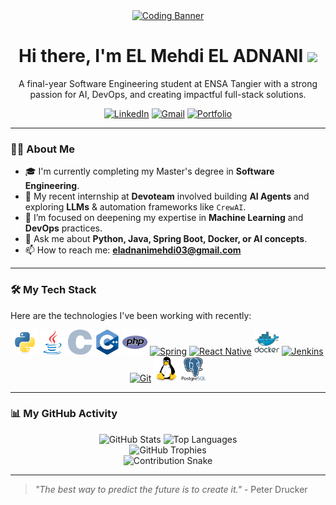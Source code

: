<div align="center">
  <a href="https://portfolio-eladnani.vercel.app/">
    <img src="https://media.giphy.com/media/v1.Y2lkPTc5MGI3NjExd2VnZGZ5ZmZzN3RzZmEwcHdrbHFmaHRlMzNrcHpscnQ1OHQzZ3hqYiZlcD12MV9pbnRlcm5hbF9naWZfYnlfaWQmY3Q9Zw/qgQUggAC3Pfv687qPC/giphy.gif" alt="Coding Banner" width="400"/>
  </a>
</div>

<div id="header" align="center">
  <h1>
    Hi there, I'm EL Mehdi EL ADNANI 
    <img src="https://media.giphy.com/media/hvRJCLFzcasrR4ia7z/giphy.gif" width="30px"/>
  </h1>
  <p>
    A final-year Software Engineering student at ENSA Tangier with a strong passion for AI, DevOps, and creating impactful full-stack solutions.
  </p>
  
  <a href="https://www.linkedin.com/in/el-mehdi-el-adnani-a4566425a/" target="_blank"><img src="https://img.shields.io/badge/LinkedIn-0077B5?style=for-the-badge&logo=linkedin&logoColor=white" alt="LinkedIn"/></a>
  <a href="mailto:eladnanimehdi03@gmail.com"><img src="https://img.shields.io/badge/Gmail-D14836?style=for-the-badge&logo=gmail&logoColor=white" alt="Gmail"/></a>
  <a href="https://portfolio-eladnani.vercel.app/" target="_blank"><img src="https://img.shields.io/badge/Portfolio-000?style=for-the-badge&logo=vercel&logoColor=white" alt="Portfolio"/></a>
</div>

---

### 👨‍💻 About Me

- 🎓 I'm currently completing my Master's degree in **Software Engineering**.
- 🚀 My recent internship at **Devoteam** involved building **AI Agents** and exploring **LLMs** & automation frameworks like `CrewAI`.
- 🌱 I’m focused on deepening my expertise in **Machine Learning** and **DevOps** practices.
- 💬 Ask me about **Python, Java, Spring Boot, Docker, or AI concepts**.
- 📫 How to reach me: **eladnanimehdi03@gmail.com**

---

### 🛠️ My Tech Stack

Here are the technologies I've been working with recently:

<p align="center">
  <a href="https://www.python.org" target="_blank" rel="noreferrer"><img src="https://raw.githubusercontent.com/devicons/devicon/master/icons/python/python-original.svg" alt="Python" width="40" height="40"/></a>
  <a href="https://www.java.com" target="_blank" rel="noreferrer"><img src="https://raw.githubusercontent.com/devicons/devicon/master/icons/java/java-original.svg" alt="Java" width="40" height="40"/></a>
  <a href="https://www.cprogramming.com/" target="_blank" rel="noreferrer"><img src="https://raw.githubusercontent.com/devicons/devicon/master/icons/c/c-original.svg" alt="C" width="40" height="40"/></a>
  <a href="https://www.w3schools.com/cpp/" target="_blank" rel="noreferrer"><img src="https://raw.githubusercontent.com/devicons/devicon/master/icons/cplusplus/cplusplus-original.svg" alt="C++" width="40" height="40"/></a>
  <a href="https://www.php.net" target="_blank" rel="noreferrer"><img src="https://raw.githubusercontent.com/devicons/devicon/master/icons/php/php-original.svg" alt="PHP" width="40" height="40"/></a>
  <a href="https://spring.io/" target="_blank" rel="noreferrer"><img src="https://www.vectorlogo.zone/logos/springio/springio-icon.svg" alt="Spring" width="40" height="40"/></a>
  <a href="https://reactnative.dev/" target="_blank" rel="noreferrer"><img src="https://reactnative.dev/img/header_logo.svg" alt="React Native" width="40" height="40"/></a>
  <a href="https://www.docker.com/" target="_blank" rel="noreferrer"><img src="https://raw.githubusercontent.com/devicons/devicon/master/icons/docker/docker-original-wordmark.svg" alt="Docker" width="40" height="40"/></a>
  <a href="https://www.jenkins.io" target="_blank" rel="noreferrer"><img src="https://www.vectorlogo.zone/logos/jenkins/jenkins-icon.svg" alt="Jenkins" width="40" height="40"/></a>
  <a href="https://git-scm.com/" target="_blank" rel="noreferrer"><img src="https://www.vectorlogo.zone/logos/git-scm/git-scm-icon.svg" alt="Git" width="40" height="40"/></a>
  <a href="https://www.linux.org/" target="_blank" rel="noreferrer"><img src="https://raw.githubusercontent.com/devicons/devicon/master/icons/linux/linux-original.svg" alt="Linux" width="40" height="40"/></a>
  <a href="https://www.postgresql.org" target="_blank" rel="noreferrer"><img src="https://raw.githubusercontent.com/devicons/devicon/master/icons/postgresql/postgresql-original-wordmark.svg" alt="PostgreSQL" width="40" height="40"/></a>
</p>

---

### 📊 My GitHub Activity

<div align="center">
  <img src="https://github-readme-stats.vercel.app/api?username=OUMIF&show_icons=true&theme=tokyonight&hide_border=true&include_all_commits=true&count_private=true" alt="GitHub Stats" height="160"/>
  <img src="https://github-readme-stats.vercel.app/api/top-langs/?username=OUMIF&layout=compact&theme=tokyonight&hide_border=true" alt="Top Languages" height="160"/>
  <br>
  <img src="https://github-profile-trophy.vercel.app/?username=OUMIF&theme=tokyonight&margin-w=15&margin-h=15" alt="GitHub Trophies"/>
  <br>
  <img src="https://github-readme-contribution-snake.vercel.app/out.svg?user=OUMIF&theme=dark" alt="Contribution Snake"/>
</div>

---

> *"The best way to predict the future is to create it."* - Peter Drucker
